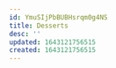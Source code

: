 ```yaml
---
id: YmuSIjPbBUBHsrqm0g4NS
title: Desserts
desc: ''
updated: 1643121756515
created: 1643121756515
---
```


